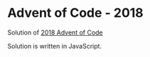 # Advent of Code - 2018

Solution of [2018 Advent of Code](https://adventofcode.com/2018/)

Solution is written in JavaScript.
